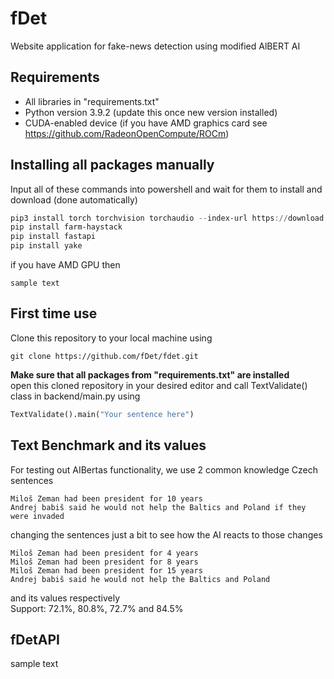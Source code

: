 # fDet
Website application for fake-news detection using modified AlBERT AI

## Requirements
- All libraries in "requirements.txt"
- Python version 3.9.2 (update this once new version installed)
- CUDA-enabled device (if you have AMD graphics card see https://github.com/RadeonOpenCompute/ROCm)

## Installing all packages manually
Input all of these commands into powershell and wait for them to install and download (done automatically)
```powershell
pip3 install torch torchvision torchaudio --index-url https://download.pytorch.org/whl/cu118
pip install farm-haystack
pip install fastapi
pip install yake
```
if you have AMD GPU then
```
sample text
```

## First time use
Clone this repository to your local machine using 
```gitattributes
git clone https://github.com/fDet/fdet.git
```
**Make sure that all packages from "requirements.txt" are installed** <br>
open this cloned repository in your desired editor and call TextValidate() class in backend/main.py using 
```py
TextValidate().main("Your sentence here")
```

## Text Benchmark and its values
For testing out AIBertas functionality, we use 2 common knowledge Czech sentences
```
Miloš Zeman had been president for 10 years
Andrej babiš said he would not help the Baltics and Poland if they were invaded
```
changing the sentences just a bit to see how the AI reacts to those changes
```
Miloš Zeman had been president for 4 years
Miloš Zeman had been president for 8 years
Miloš Zeman had been president for 15 years
Andrej babiš said he would not help the Baltics and Poland
```
and its values respectively <br>
Support: 72.1%, 80.8%, 72.7% and 84.5%

## fDetAPI
sample text

